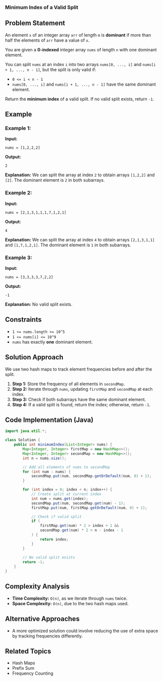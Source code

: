 ### Minimum Index of a Valid Split

## Problem Statement
An element `x` of an integer array `arr` of length `m` is **dominant** if more than half the elements of `arr` have a value of `x`.

You are given a **0-indexed** integer array `nums` of length `n` with one dominant element.

You can split `nums` at an index `i` into two arrays `nums[0, ..., i]` and `nums[i + 1, ..., n - 1]`, but the split is only valid if:
- `0 <= i < n - 1`
- `nums[0, ..., i]` and `nums[i + 1, ..., n - 1]` have the same dominant element.

Return the **minimum index** of a valid split. If no valid split exists, return `-1`.

## Example
### Example 1:
**Input:**
```plaintext
nums = [1,2,2,2]
```
**Output:**
```plaintext
2
```
**Explanation:**
We can split the array at index `2` to obtain arrays `[1,2,2]` and `[2]`. The dominant element is `2` in both subarrays.

### Example 2:
**Input:**
```plaintext
nums = [2,1,3,1,1,1,7,1,2,1]
```
**Output:**
```plaintext
4
```
**Explanation:**
We can split the array at index `4` to obtain arrays `[2,1,3,1,1]` and `[1,7,1,2,1]`. The dominant element is `1` in both subarrays.

### Example 3:
**Input:**
```plaintext
nums = [3,3,3,3,7,2,2]
```
**Output:**
```plaintext
-1
```
**Explanation:**
No valid split exists.

## Constraints
- `1 <= nums.length <= 10^5`
- `1 <= nums[i] <= 10^9`
- `nums` has exactly **one** dominant element.

## Solution Approach
We use two hash maps to track element frequencies before and after the split.
1. **Step 1:** Store the frequency of all elements in `secondMap`.
2. **Step 2:** Iterate through `nums`, updating `firstMap` and `secondMap` at each index.
3. **Step 3:** Check if both subarrays have the same dominant element.
4. **Step 4:** If a valid split is found, return the index; otherwise, return `-1`.

## Code Implementation (Java)
```java
import java.util.*;

class Solution {
    public int minimumIndex(List<Integer> nums) {
        Map<Integer, Integer> firstMap = new HashMap<>();
        Map<Integer, Integer> secondMap = new HashMap<>();
        int n = nums.size();

        // Add all elements of nums to secondMap
        for (int num : nums) {
            secondMap.put(num, secondMap.getOrDefault(num, 0) + 1);
        }

        for (int index = 0; index < n; index++) {
            // Create split at current index
            int num = nums.get(index);
            secondMap.put(num, secondMap.get(num) - 1);
            firstMap.put(num, firstMap.getOrDefault(num, 0) + 1);

            // Check if valid split
            if (
                firstMap.get(num) * 2 > index + 1 &&
                secondMap.get(num) * 2 > n - index - 1
            ) {
                return index;
            }
        }
        
        // No valid split exists
        return -1;
    }
}
```

## Complexity Analysis
- **Time Complexity:** `O(n)`, as we iterate through `nums` twice.
- **Space Complexity:** `O(n)`, due to the two hash maps used.

## Alternative Approaches
- A more optimized solution could involve reducing the use of extra space by tracking frequencies differently.

## Related Topics
- Hash Maps
- Prefix Sum
- Frequency Counting

    
